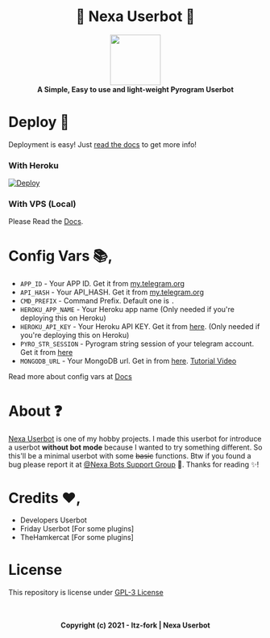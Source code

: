 <h1 align="center"> 
  🌠 Nexa Userbot 🌠
</h1>

<p align="center">
  <a href="#"><img src="https://telegra.ph/file/a2471aa31028b2c429390.jpg" width="100" height="100"></a> </br>
  <b>A Simple, Easy to use and light-weight Pyrogram Userbot</b>
</p>

# Deploy 🛫
Deployment is easy! Just [read the docs](https://nexa-userbot.netlify.app/docs/get-started/) to get more info!

### With Heroku
[![Deploy](https://www.herokucdn.com/deploy/button.svg)](https://heroku.com/deploy?template=https://github.com/Itz-fork/Nexa-Userbot)

### With VPS (Local)
Please Read the [Docs](https://nexa-userbot.netlify.app/docs/get-started/installation/#with-vps-local).

# Config Vars 📚,

- `APP_ID` - Your APP ID. Get it from [my.telegram.org](my.telegram.org)
- `API_HASH` - Your API_HASH. Get it from [my.telegram.org](my.telegram.org)
- `CMD_PREFIX` - Command Prefix. Default one is `.`
- `HEROKU_APP_NAME` - Your Heroku app name (Only needed if you're deploying this on Heroku)
- `HEROKU_API_KEY` - Your Heroku API KEY. Get it from [here](https://dashboard.heroku.com/account). (Only needed if you're deploying this on Heroku)
- `PYRO_STR_SESSION` - Pyrogram string session of your telegram account. Get it from [here](https://replit.com/@Itz-fork/Nexa-UserbotStrGen)
- `MONGODB_URL` - Your MongoDB url. Get in from [here](https://www.mongodb.com/). [Tutorial Video](https://youtu.be/0aYrJTfYBHU)

Read more about config vars at [Docs](https://nexa-userbot.netlify.app/docs/get-started/configs/)

# About ❓
[Nexa Userbot](https://github.com/Itz-fork/Nexa-Userbot) is one of my hobby projects. I made this userbot for introduce a userbot **without bot mode** because I wanted to try something different. So this'll be a minimal userbot with some ~~basic~~ functions. Btw if you found a bug please report it at [@Nexa Bots Support Group](https://t.me/Nexa_bots) 🐞. Thanks for reading ✨!

# Credits ❤️,
- Developers Userbot
- Friday Userbot [For some plugins]
- TheHamkercat [For some plugins]

# License
This repository is license under [GPL-3 License](https://github.com/Itz-fork/Nexa-Userbot/blob/master/LICENSE)

<p align="center">
  </br></br>
  <b>Copyright (c) 2021 - Itz-fork | Nexa Userbot</b>
</p>
